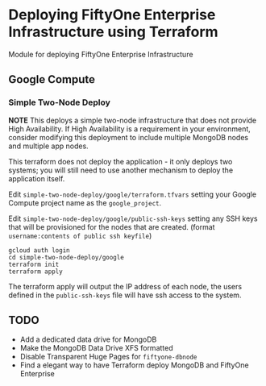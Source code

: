 # Deploying FiftyOne Enterprise Infrastructure using Terraform

Module for deploying FiftyOne Enterprise Infrastructure

## Google Compute

### Simple Two-Node Deploy

**NOTE** This deploys a simple two-node infrastructure
that does not provide High Availability.
If High Availability is a requirement in your environment, consider modifying
this deployment to include multiple MongoDB nodes and multiple app nodes.

This terraform does not deploy the application - it only deploys two systems;
you will still need to use another mechanism to deploy the application itself.

Edit `simple-two-node-deploy/google/terraform.tfvars` setting
your Google Compute project name as the `google_project`.

Edit `simple-two-node-deploy/google/public-ssh-keys` setting any
SSH keys that will be provisioned for the nodes that are created.
(format `username:contents of public ssh keyfile`)

```shell
gcloud auth login
cd simple-two-node-deploy/google
terraform init
terraform apply
```

The terraform apply will output the IP address of each node, the users
defined in the `public-ssh-keys` file will have ssh access to the system.

## TODO

- Add a dedicated data drive for MongoDB
- Make the MongoDB Data Drive XFS formatted
- Disable Transparent Huge Pages for `fiftyone-dbnode`
- Find a elegant way to have Terraform deploy MongoDB and FiftyOne Enterprise
